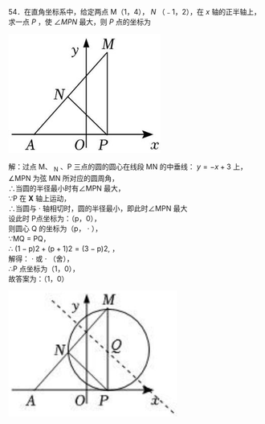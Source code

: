 54．在直角坐标系中，给定两点 M（1，4）， $N$ （﹣1，2），在 $x$ 轴的正半轴上，求一点 $P$ ，使 $\angle M P N$ 最大，则 $P$ 点的坐标为

![](<../../qs_image_DB/专题2-3_八种隐圆类最值问题，圆来如此简单（解析版）/8a9c5f84fc2b58d10e3ec76bc489502e1537a74804f98310a8dcceab6d9e0cd5.jpg>)

解：过点 M、 $_ \mathrm { N }$ 、P 三点的圆的圆心在线段 MN 的中垂线： $y = - x + 3$ 上，  
∠MPN 为弦 MN 所对应的圆周角，  
∴当圆的半径最小时有∠MPN 最大，  
∵P 在 $\mathbf { X }$ 轴上运动，  
∴当圆与 $\cdot$ 轴相切时，圆的半径最小，即此时∠MPN 最大  
设此时 P点坐标为：（p，0），  
则圆心 Q 的坐标为（p， $\cdot$ ），  
∵MQ $=$ PQ，  
∴ $\left( 1 - \mathrm { p } \right) 2 + \left( \mathrm { p } { + } 1 \right) 2 = \left( 3 - \mathrm { p } \right) 2 ,$ ，  
解得： $\cdot$ 或 $\cdot$ （舍），  
∴P 点坐标为（1，0），  
故答案为：（1，0）

![](<../../qs_image_DB/专题2-3_八种隐圆类最值问题，圆来如此简单（解析版）/7a4f84a31faea76d7631b110f5d5dbca4d9cbe832da1b64b5358e42493ce9b5d.jpg>)
